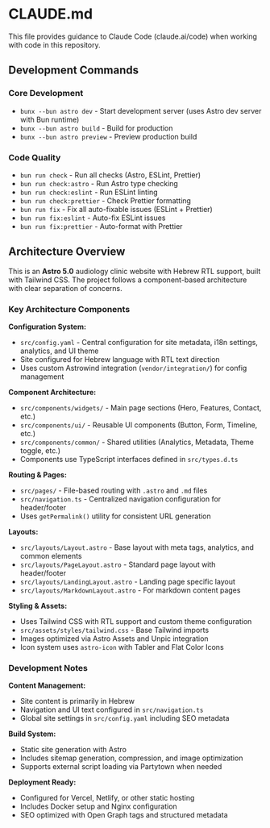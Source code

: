 # CLAUDE.md

This file provides guidance to Claude Code (claude.ai/code) when working with code in this repository.

## Development Commands

### Core Development

- `bunx --bun astro dev` - Start development server (uses Astro dev server with Bun runtime)
- `bunx --bun astro build` - Build for production
- `bunx --bun astro preview` - Preview production build

### Code Quality

- `bun run check` - Run all checks (Astro, ESLint, Prettier)
- `bun run check:astro` - Run Astro type checking
- `bun run check:eslint` - Run ESLint linting
- `bun run check:prettier` - Check Prettier formatting
- `bun run fix` - Fix all auto-fixable issues (ESLint + Prettier)
- `bun run fix:eslint` - Auto-fix ESLint issues
- `bun run fix:prettier` - Auto-format with Prettier

## Architecture Overview

This is an **Astro 5.0** audiology clinic website with Hebrew RTL support, built with Tailwind CSS. The project follows a component-based architecture with clear separation of concerns.

### Key Architecture Components

**Configuration System:**

- `src/config.yaml` - Central configuration for site metadata, i18n settings, analytics, and UI theme
- Site configured for Hebrew language with RTL text direction
- Uses custom Astrowind integration (`vendor/integration/`) for config management

**Component Architecture:**

- `src/components/widgets/` - Main page sections (Hero, Features, Contact, etc.)
- `src/components/ui/` - Reusable UI components (Button, Form, Timeline, etc.)
- `src/components/common/` - Shared utilities (Analytics, Metadata, Theme toggle, etc.)
- Components use TypeScript interfaces defined in `src/types.d.ts`

**Routing & Pages:**

- `src/pages/` - File-based routing with `.astro` and `.md` files
- `src/navigation.ts` - Centralized navigation configuration for header/footer
- Uses `getPermalink()` utility for consistent URL generation

**Layouts:**

- `src/layouts/Layout.astro` - Base layout with meta tags, analytics, and common elements
- `src/layouts/PageLayout.astro` - Standard page layout with header/footer
- `src/layouts/LandingLayout.astro` - Landing page specific layout
- `src/layouts/MarkdownLayout.astro` - For markdown content pages

**Styling & Assets:**

- Uses Tailwind CSS with RTL support and custom theme configuration
- `src/assets/styles/tailwind.css` - Base Tailwind imports
- Images optimized via Astro Assets and Unpic integration
- Icon system uses `astro-icon` with Tabler and Flat Color Icons

### Development Notes

**Content Management:**

- Site content is primarily in Hebrew
- Navigation and UI text configured in `src/navigation.ts`
- Global site settings in `src/config.yaml` including SEO metadata

**Build System:**

- Static site generation with Astro
- Includes sitemap generation, compression, and image optimization
- Supports external script loading via Partytown when needed

**Deployment Ready:**

- Configured for Vercel, Netlify, or other static hosting
- Includes Docker setup and Nginx configuration
- SEO optimized with Open Graph tags and structured metadata
